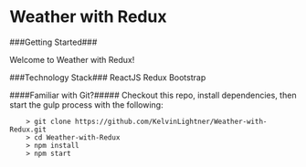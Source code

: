 # Weather with Redux

###Getting Started###

Welcome to Weather with Redux!

###Technology Stack###
ReactJS
Redux
Bootstrap


####Familiar with Git?#####
Checkout this repo, install dependencies, then start the gulp process with the following:

```
	> git clone https://github.com/KelvinLightner/Weather-with-Redux.git
	> cd Weather-with-Redux
	> npm install
	> npm start
```

